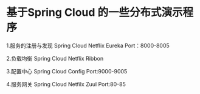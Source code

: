# 基于Spring Cloud 的一些分布式演示程序


1.服务的注册与发现
Spring Cloud Netflix Eureka
Port：8000-8005

2.负载均衡
Spring Cloud Netflix Ribbon

3.配置中心
Spring Cloud Config
Port:9000-9005

4.服务网关 Spring Cloud Netfilx Zuul
Port:80-85
